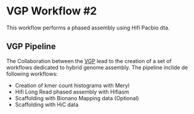 # VGP Workflow #2

This workflow performs a phased assembly using Hifi Pacbio dta.

## VGP Pipeline

The Collaboration between the [VGP](https://vertebrategenomesproject.org/) lead to the creation of a set of workflows dedicated to hybrid genome assembly. The pipeline inclide de following workflows:
-   Creation of kmer count histograms with Meryl
-   Hifi Long Read phased assembly with Hifiasm
-   Scaffolding with Bionano Mapping data (Optional)
-   Scaffolding with HiC data
